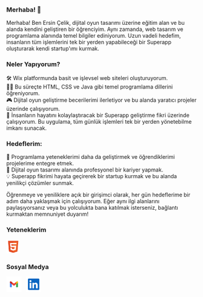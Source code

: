 ### Merhaba! 👋
Merhaba! Ben Ersin Çelik, dijital oyun tasarımı üzerine eğitim alan ve bu alanda kendini geliştiren bir öğrenciyim. Aynı zamanda, web tasarım ve programlama alanında temel bilgiler ediniyorum. Uzun vadeli hedefim, insanların tüm işlemlerini tek bir yerden yapabileceği bir Superapp oluşturarak kendi startup'ımı kurmak.

### Neler Yapıyorum?
🛠 Wix platformunda basit ve işlevsel web siteleri oluşturuyorum. <br>
👨‍💻 Bu süreçte HTML, CSS ve Java gibi temel programlama dillerini öğreniyorum. <br>
🎮 Dijital oyun geliştirme becerilerimi ilerletiyor ve bu alanda yaratıcı projeler üzerinde çalışıyorum. <br>
📱 İnsanların hayatını kolaylaştıracak bir Superapp geliştirme fikri üzerinde çalışıyorum. Bu uygulama, tüm günlük işlemleri tek bir yerden yönetebilme imkanı sunacak.

### Hedeflerim:
🚀 Programlama yeteneklerimi daha da geliştirmek ve öğrendiklerimi projelerime entegre etmek. <br>
🎯 Dijital oyun tasarımı alanında profesyonel bir kariyer yapmak. <br>
💡 Superapp fikrimi hayata geçirerek bir startup kurmak ve bu alanda yenilikçi çözümler sunmak. <br>

Öğrenmeye ve yeniliklere açık bir girişimci olarak, her gün hedeflerime bir adım daha yaklaşmak için çalışıyorum. Eğer aynı ilgi alanlarını paylaşıyorsanız veya bu yolculukta bana katılmak isterseniz, bağlantı kurmaktan memnuniyet duyarım! 

### Yeteneklerim
<p align="left">
<a href="https://developer.mozilla.org/en-US/docs/Glossary/HTML5" target="_blank" rel="noreferrer"><img src="./img/html-5.svg" width="36" height="36" alt="HTML5" /></a>
</p>

### Sosyal Medya
<p align="left"> 
<a href="mailto: clk.ersinnnn@gmail.com" target="_blank" rel="noreferrer"><img src="./img/gmail.svg" width="40" height="40" /></a> &nbsp;
<a href="https://www.linkedin.com/in/ersin-%C3%A7elik/" target="_blank" rel="noreferrer"><img src="./img/linkedin.svg" width="40" height="40" padding-top= "100px" /></a> 
</p>
